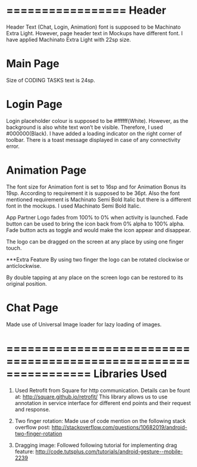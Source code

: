 =================
Header
=================

Header Text (Chat, Login, Animation) font is supposed to be Machinato Extra Light. However, page header text in Mockups have different font. I have applied Machinato Extra Light with 22sp size.

Main Page
===========
Size of CODING TASKS text is 24sp.

Login Page
===========
Login placeholder colour is supposed to be #ffffff(White). However, as the background is also white text won’t be visible. Therefore, I used #000000(Black).
I have added a loading indicator on the right corner of toolbar.
There is a toast message displayed in case of any connectivity error.

Animation Page
===============
The font size for Animation font is set to 16sp and for Animation Bonus its 19sp. According to requirement it is supposed to be 36pt. Also the font mentioned requirement is Machinato Semi Bold Italic but there is a different font in the mockups. I used Machinato Semi Bold Italic.

App Partner Logo fades from 100% to 0% when activity is launched. Fade button can be used to bring the icon back from 0% alpha to 100% alpha. Fade button acts as toggle and would make the icon appear and disappear.

The logo can be dragged on the screen at any place by using one finger touch. 

***Extra Feature
By using two finger the logo can be rotated clockwise or anticlockwise.

By double tapping at any place on the screen logo can be restored to its original position. 


Chat Page
==========
Made use of Universal Image loader for lazy loading of images.


================================================================
Libraries Used
================================================================
1. Used Retrofit from Square for http communication.
Details can be fount at: http://square.github.io/retrofit/
This library allows us to use annotation in service interface for different end points and their request and response. 

2. Two finger rotation: Made use of code mention on the following stack overflow post:
http://stackoverflow.com/questions/10682019/android-two-finger-rotation

3. Dragging image: Followed following tutorial for implementing drag feature:
http://code.tutsplus.com/tutorials/android-gesture--mobile-2239



